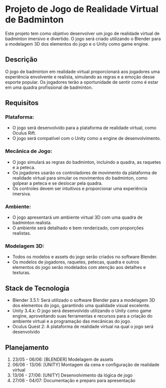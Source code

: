 # Projeto de Jogo de Realidade Virtual de Badminton

Este projeto tem como objetivo desenvolver um jogo de realidade virtual de badminton imersivo e divertido. O jogo será criado utilizando o Blender para a modelagem 3D dos elementos do jogo e o Unity como game engine.

## Descrição

O jogo de badminton em realidade virtual proporcionará aos jogadores uma experiência envolvente e realista, simulando as regras e a emoção desse esporte popular. Os jogadores terão a oportunidade de sentir como é estar em uma quadra profissional de badminton.

## Requisitos
### Plataforma: 
<ul>
  <li>O jogo será desenvolvido para a plataforma de realidade virtual, como Oculus Rift.</li>
  <li>O jogo será compatível com o Unity como a engine de desenvolvimento.</li>
</ul>

### Mecânica de Jogo:
<ul>
  <li>O jogo simulará as regras do badminton, incluindo a quadra, as raquetes e a peteca.</li>
  <li>Os jogadores usarão os controladores de movimento da plataforma de realidade virtual para simular os movimentos do badminton, como golpear a peteca e se deslocar pela quadra.</li>
  <li>Os controles devem ser intuitivos e proporcionar uma experiência imersiva. </li>
</ul>

### Ambiente:
<ul>
  <li>O jogo apresentará um ambiente virtual 3D com uma quadra de badminton realista.</li>
  <li>O ambiente será detalhado e bem renderizado, com proporções realistas.</li>
</ul>

### Modelagem 3D:
<ul>
  <li>Todos os modelos e assets do jogo serão criados no software Blender.</li>
  <li>Os modelos de jogadores, raquetes, petecas, quadra e outros elementos do jogo serão modelados com atenção aos detalhes e texturas.</li>
</ul>

## Stack de Tecnologia
<ul>
  <li>Blender 3.5.1: Será utilizado o software Blender para a modelagem 3D dos elementos do jogo, garantindo uma qualidade visual excelente.</li>
  <li>Unity 3.4.x: O jogo será desenvolvido utilizando o Unity como game engine, aproveitando suas ferramentas e recursos para a criação do ambiente virtual e a programação das mecânicas do jogo.</li>
  <li>Oculus Quest 2: A plataforma de realidade virtual na qual o jogo será desenvolvido</li>
</ul>

## Planejamento
<ol>
  <li>23/05 - 06/06: [BLENDER] Modelagem de assets</li>
  <li>06/06 - 13/06: [UNITY] Montagem da cena e configuração de realidade virtual</li>
  <li>13/06 - 27/06: [UNITY] Desenvolvimento da lógica de jogo</li>
  <li>27/06 - 04/07: Documentação e preparo para apresentação</li>
</ol>
